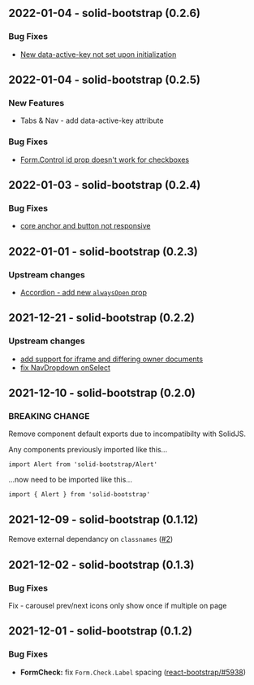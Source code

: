 ## 2022-01-04 - solid-bootstrap (0.2.6)

### Bug Fixes
- [New data-active-key not set upon initialization](https://github.com/solid-libs/solid-bootstrap/issues/7)

## 2022-01-04 - solid-bootstrap (0.2.5)

### New Features
- Tabs & Nav - add data-active-key attribute

### Bug Fixes
- [Form.Control id prop doesn't work for checkboxes](https://github.com/solid-libs/solid-bootstrap/issues/6)

## 2022-01-03 - solid-bootstrap (0.2.4)

### Bug Fixes
- [core anchor and button not responsive](https://github.com/solid-libs/solid-bootstrap/issues/5)

## 2022-01-01 - solid-bootstrap (0.2.3)

### Upstream changes
- [Accordion - add new `alwaysOpen` prop](https://github.com/react-bootstrap/react-bootstrap/pull/6091)

## 2021-12-21 - solid-bootstrap (0.2.2)

### Upstream changes
- [add support for iframe and differing owner documents](https://github.com/react-restart/ui/pull/38)
- [fix NavDropdown onSelect](https://github.com/react-bootstrap/react-bootstrap/pull/6151)

## 2021-12-10 - solid-bootstrap (0.2.0)

### BREAKING CHANGE

Remove component default exports due to incompatibilty with SolidJS.

Any components previously imported like this...

```
import Alert from 'solid-bootstrap/Alert'
```

...now need to be imported like this...

```
import { Alert } from 'solid-bootstrap'
```

## 2021-12-09 - solid-bootstrap (0.1.12)

Remove external dependancy on `classnames` ([#2](https://github.com/solid-libs/solid-bootstrap/issues/2))

## 2021-12-02 - solid-bootstrap (0.1.3)

### Bug Fixes

Fix - carousel prev/next icons only show once if multiple on page

## 2021-12-01 - solid-bootstrap (0.1.2)

### Bug Fixes

- **FormCheck:** fix `Form.Check.Label` spacing ([react-bootstrap/#5938](https://github.com/react-bootstrap/react-bootstrap/issues/5938))

